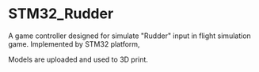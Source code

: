 # STM32_Rudder
A game controller designed for simulate "Rudder" input in flight simulation game. Implemented by STM32 platform,

Models are uploaded and used to 3D print.
